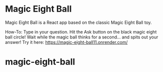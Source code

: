 # Magic Eight Ball

Magic Eight Ball is a React app based on the classic Magic Eight Ball toy.

How-To:
Type in your question. Hit the Ask button on the black magic eight ball circle! Wait while the magic ball thinks for a second… and spits out your answer! Try it here: https://magic-eight-ball11.onrender.com/

# magic-eight-ball
